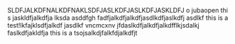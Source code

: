 SLDFJALKDFNALKDFNAKLSDFJASLKDFJASLKDFJASKLDFJ
o jubaopen
thi s jaskldfjalkdfja lksda
asddfgh
fadfjalkdfjalkdfjasdlkdfjaslkdfj asdlkf 
this is a test!lkfajklsdfjalkdf jasdlkf vncmcxnv
jfdaslkdfjalkdfjalkdfflkjsdalkj
faslkdfjakldfja
this is a tsojsalkdjfalkfdjalkdfjt


